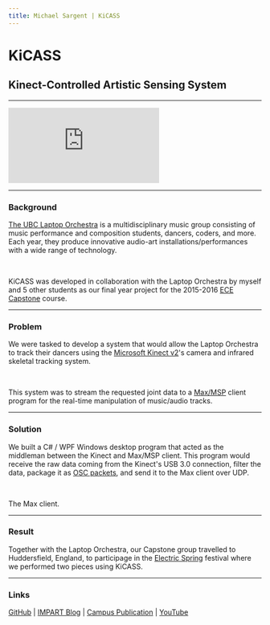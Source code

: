 ```yaml
---
title: Michael Sargent | KiCASS
---
```


# KiCASS

## Kinect-Controlled Artistic Sensing System

<hr>

<iframe id="myFrame" src="https://www.youtube.com/embed/1gVW2csSEds" frameborder="0" allowfullscreen></iframe>

<br> 

<hr>

### Background

[The UBC Laptop Orchestra][laptop] is a multidisciplinary music group consisting of
music performance and composition students, dancers, coders, and more. 
Each year, they produce innovative audio-art installations/performances
with a wide range of technology.

<br>

KiCASS was developed in collaboration with the Laptop Orchestra by myself and
5 other students as our final year project for the 2015-2016 [ECE Capstone][capstone]
course.

<hr>

### Problem

We were tasked to develop a system that would allow the Laptop Orchestra to
track their dancers using the [Microsoft Kinect v2][kinect]'s camera and infrared
skeletal tracking system.

<br>

This system was to stream the requested joint data to a [Max/MSP][max] client program for
the real-time manipulation of music/audio tracks.

<hr>

### Solution

We built a C#&nbsp;/&nbsp;WPF Windows desktop program that acted as the middleman between the
Kinect and Max/MSP client. This program would receive the raw data coming from the
Kinect's USB 3.0 connection, filter the data, package it as [OSC packets][osc], and send it
to the Max client over UDP.

<br>

The Max client. 

<hr>

### Result

Together with the Laptop Orchestra, our Capstone group travelled to Huddersfield, England, to
participage in the [Electric Spring][electric] festival where we performed two pieces using KiCASS. 

<hr>

### Links

[GitHub][github] | [IMPART Blog][impart] | [Campus Publication][news] | [YouTube][youtube]

[laptop]: <http://music.ubc.ca/student-ensembles/laptop-orchestra/>
[capstone]: <https://www.ece.ubc.ca/courses/capstones>
[kinect]: <https://developer.microsoft.com/en-us/windows/kinect>
[max]: <https://cycling74.com/products/max/>
[osc]: <https://en.wikipedia.org/wiki/Open_Sound_Control>
[electric]: <http://www.electricspring.co.uk/index.html>
[github]: <https://github.com/nbzzzz/kicass>
[impart]: <https://ubcimpart.wordpress.com>
[youtube]: <https://www.youtube.com/channel/UCd5zkwu5AqcUnwof-PyhRnA>
[news]: <http://ubyssey.ca/culture/laptop-make-music-too-294/>
